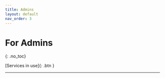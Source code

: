 ```yaml
---
title: Admins
layout: default
nav_order: 3
---
```


# For Admins
{: .no_toc}

<span class="fs-6">
[Services in use]{: .btn }
</span>

----

[Services in use]: /admins/services